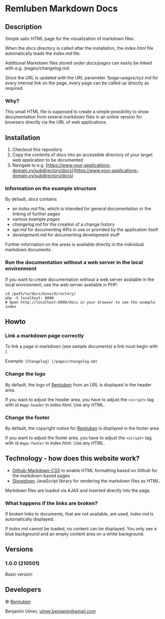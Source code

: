 # Remluben Markdown Docs

## Description

Simple satic HTML page for the visualization of markdown files.

When the *docs* directory is called after the installation, the *index.html* file automatically loads the *index.md* file.

Additional Markdown files stored under *docs/pages* can easily be linked with e.g. */pages/changelog.md*.

Since the URL is updated with the URL parameter *?page=pages/xyz.md* for every internal link on the page, every page can be called up directly as required.

### Why?

This small HTML file is supposed to create a simple possibility to show documentation from several markdown files in an online version for browsers directly via the URL of web applications.

## Installation

1. Checkout this repository
1. Copy the contents of *docs* into an accessible directory of your target web application to be documented
1. Navigate to e.g. [https://www.your-applications-domain.xy/subdirectory/docs](https://www.your-applications-domain.xy/subdirectory/docs)

### Information on the example structure

By default, *docs* contains

* an *index.md* file, which is intended for general documentation or the linking of further pages
* various example *pages*
 * *changelog.md* for the creation of a change history
 * *api.md* for documenting APIs in use or provided by the application itself
 * *development.md* for documenting development stuff

Further information on the areas is available directly in the individual markdown documents.

### Run the documentation without a web server in the local environment

If you want to create documentation without a web server available in the local environment, use the web server available in PHP:

```
cd /path/to/docs/base/directory/
php -S localhost: 8000
# Open http://localhost:8000/docs in your browser to see the example index
```

## Howto

### Link a markdown page correctly

To link a page in markdown (see sample documents) a link must begin with */*.

Example: `[Changelog] (/pages/changelog.md)`

### Change the logo

By default, the logo of [Remluben](https://www.remluben.at) from an URL ​​is displayed in the header area.

If you want to adjust the header area, you have to adjust the `<script>` tag with id `#app-header` in *index.html*. Use any HTML.

### Change the footer

By default, the copyright notice for [Remluben](https://www.remluben.at) is displayed in the footer area.

If you want to adjust the footer area, you have to adjust the `<script>` tag with id `#app-footer` in *index.html*. Use any HTML.

## Technology - how does this website work?

* [Github-Markdown-CSS](https://github.com/sindresorhus/github-markdown-css) to enable HTML formatting based on Github for the markdown-based pages
* [Showdown](https://github.com/showdownjs/showdown) JavaScript library for rendering the markdown files as HTML.

Markdown files are loaded via AJAX and inserted directly into the page.

### What happens if the links are broken?

If broken links to documents, that are not available, are used, *index.md* is automatically displayed.

If *index.md* cannot be loaded, no content can be displayed. You only see a blue background and an empty content area on a white background.

## Versions

### 1.0.0 (210501)

Basic version

## Developers

&copy; [Remluben](https://www.remluben.at)

Benjamin Ulmer, ulmer.benjamin@gmail.com 